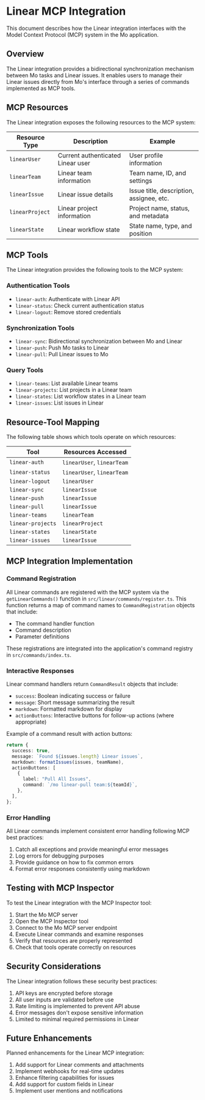 # Linear MCP Integration

This document describes how the Linear integration interfaces with the Model Context Protocol (MCP) system in the Mo application.

## Overview

The Linear integration provides a bidirectional synchronization mechanism between Mo tasks and Linear issues. It enables users to manage their Linear issues directly from Mo's interface through a series of commands implemented as MCP tools.

## MCP Resources

The Linear integration exposes the following resources to the MCP system:

| Resource Type   | Description                       | Example                                  |
| --------------- | --------------------------------- | ---------------------------------------- |
| `linearUser`    | Current authenticated Linear user | User profile information                 |
| `linearTeam`    | Linear team information           | Team name, ID, and settings              |
| `linearIssue`   | Linear issue details              | Issue title, description, assignee, etc. |
| `linearProject` | Linear project information        | Project name, status, and metadata       |
| `linearState`   | Linear workflow state             | State name, type, and position           |

## MCP Tools

The Linear integration provides the following tools to the MCP system:

### Authentication Tools

- `linear-auth`: Authenticate with Linear API
- `linear-status`: Check current authentication status
- `linear-logout`: Remove stored credentials

### Synchronization Tools

- `linear-sync`: Bidirectional synchronization between Mo and Linear
- `linear-push`: Push Mo tasks to Linear
- `linear-pull`: Pull Linear issues to Mo

### Query Tools

- `linear-teams`: List available Linear teams
- `linear-projects`: List projects in a Linear team
- `linear-states`: List workflow states in a Linear team
- `linear-issues`: List issues in Linear

## Resource-Tool Mapping

The following table shows which tools operate on which resources:

| Tool              | Resources Accessed         |
| ----------------- | -------------------------- |
| `linear-auth`     | `linearUser`, `linearTeam` |
| `linear-status`   | `linearUser`, `linearTeam` |
| `linear-logout`   | `linearUser`               |
| `linear-sync`     | `linearIssue`              |
| `linear-push`     | `linearIssue`              |
| `linear-pull`     | `linearIssue`              |
| `linear-teams`    | `linearTeam`               |
| `linear-projects` | `linearProject`            |
| `linear-states`   | `linearState`              |
| `linear-issues`   | `linearIssue`              |

## MCP Integration Implementation

### Command Registration

All Linear commands are registered with the MCP system via the `getLinearCommands()` function in `src/linear/commands/register.ts`. This function returns a map of command names to `CommandRegistration` objects that include:

- The command handler function
- Command description
- Parameter definitions

These registrations are integrated into the application's command registry in `src/commands/index.ts`.

### Interactive Responses

Linear command handlers return `CommandResult` objects that include:

- `success`: Boolean indicating success or failure
- `message`: Short message summarizing the result
- `markdown`: Formatted markdown for display
- `actionButtons`: Interactive buttons for follow-up actions (where appropriate)

Example of a command result with action buttons:

```typescript
return {
  success: true,
  message: `Found ${issues.length} Linear issues`,
  markdown: formatIssues(issues, teamName),
  actionButtons: [
    {
      label: "Pull All Issues",
      command: `/mo linear-pull team:${teamId}`,
    },
  ],
};
```

### Error Handling

All Linear commands implement consistent error handling following MCP best practices:

1. Catch all exceptions and provide meaningful error messages
2. Log errors for debugging purposes
3. Provide guidance on how to fix common errors
4. Format error responses consistently using markdown

## Testing with MCP Inspector

To test the Linear integration with the MCP Inspector tool:

1. Start the Mo MCP server
2. Open the MCP Inspector tool
3. Connect to the Mo MCP server endpoint
4. Execute Linear commands and examine responses
5. Verify that resources are properly represented
6. Check that tools operate correctly on resources

## Security Considerations

The Linear integration follows these security best practices:

1. API keys are encrypted before storage
2. All user inputs are validated before use
3. Rate limiting is implemented to prevent API abuse
4. Error messages don't expose sensitive information
5. Limited to minimal required permissions in Linear

## Future Enhancements

Planned enhancements for the Linear MCP integration:

1. Add support for Linear comments and attachments
2. Implement webhooks for real-time updates
3. Enhance filtering capabilities for issues
4. Add support for custom fields in Linear
5. Implement user mentions and notifications
